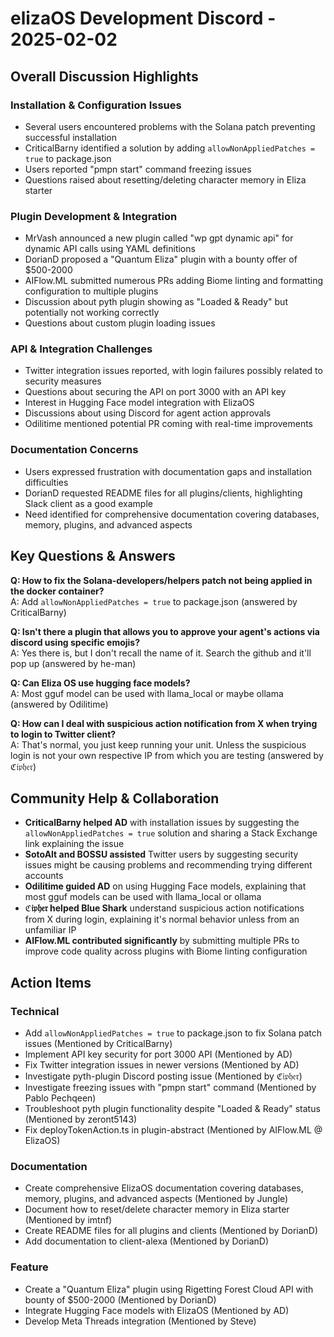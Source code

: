 # elizaOS Development Discord - 2025-02-02

## Overall Discussion Highlights

### Installation & Configuration Issues
- Several users encountered problems with the Solana patch preventing successful installation
- CriticalBarny identified a solution by adding `allowNonAppliedPatches = true` to package.json
- Users reported "pmpn start" command freezing issues
- Questions raised about resetting/deleting character memory in Eliza starter

### Plugin Development & Integration
- MrVash announced a new plugin called "wp gpt dynamic api" for dynamic API calls using YAML definitions
- DorianD proposed a "Quantum Eliza" plugin with a bounty offer of $500-2000
- AIFlow.ML submitted numerous PRs adding Biome linting and formatting configuration to multiple plugins
- Discussion about pyth plugin showing as "Loaded & Ready" but potentially not working correctly
- Questions about custom plugin loading issues

### API & Integration Challenges
- Twitter integration issues reported, with login failures possibly related to security measures
- Questions about securing the API on port 3000 with an API key
- Interest in Hugging Face model integration with ElizaOS
- Discussions about using Discord for agent action approvals
- Odilitime mentioned potential PR coming with real-time improvements

### Documentation Concerns
- Users expressed frustration with documentation gaps and installation difficulties
- DorianD requested README files for all plugins/clients, highlighting Slack client as a good example
- Need identified for comprehensive documentation covering databases, memory, plugins, and advanced aspects

## Key Questions & Answers

**Q: How to fix the Solana-developers/helpers patch not being applied in the docker container?**  
A: Add `allowNonAppliedPatches = true` to package.json (answered by CriticalBarny)

**Q: Isn't there a plugin that allows you to approve your agent's actions via discord using specific emojis?**  
A: Yes there is, but I don't recall the name of it. Search the github and it'll pop up (answered by he-man)

**Q: Can Eliza OS use hugging face models?**  
A: Most gguf model can be used with llama_local or maybe ollama (answered by Odilitime)

**Q: How can I deal with suspicious action notification from X when trying to login to Twitter client?**  
A: That's normal, you just keep running your unit. Unless the suspicious login is not your own respective IP from which you are testing (answered by ℭ𝔦𝔭𝔥𝔢𝔯)

## Community Help & Collaboration

- **CriticalBarny helped AD** with installation issues by suggesting the `allowNonAppliedPatches = true` solution and sharing a Stack Exchange link explaining the issue
- **SotoAlt and BOSSU assisted** Twitter users by suggesting security issues might be causing problems and recommending trying different accounts
- **Odilitime guided AD** on using Hugging Face models, explaining that most gguf models can be used with llama_local or ollama
- **ℭ𝔦𝔭𝔥𝔢𝔯 helped Blue Shark** understand suspicious action notifications from X during login, explaining it's normal behavior unless from an unfamiliar IP
- **AIFlow.ML contributed significantly** by submitting multiple PRs to improve code quality across plugins with Biome linting configuration

## Action Items

### Technical
- Add `allowNonAppliedPatches = true` to package.json to fix Solana patch issues (Mentioned by CriticalBarny)
- Implement API key security for port 3000 API (Mentioned by AD)
- Fix Twitter integration issues in newer versions (Mentioned by AD)
- Investigate pyth-plugin Discord posting issue (Mentioned by ℭ𝔦𝔭𝔥𝔢𝔯)
- Investigate freezing issues with "pmpn start" command (Mentioned by Pablo Pechqeen)
- Troubleshoot pyth plugin functionality despite "Loaded & Ready" status (Mentioned by zeront5143)
- Fix deployTokenAction.ts in plugin-abstract (Mentioned by AIFlow.ML @ ElizaOS)

### Documentation
- Create comprehensive ElizaOS documentation covering databases, memory, plugins, and advanced aspects (Mentioned by Jungle)
- Document how to reset/delete character memory in Eliza starter (Mentioned by imtnf)
- Create README files for all plugins and clients (Mentioned by DorianD)
- Add documentation to client-alexa (Mentioned by DorianD)

### Feature
- Create a "Quantum Eliza" plugin using Rigetting Forest Cloud API with bounty of $500-2000 (Mentioned by DorianD)
- Integrate Hugging Face models with ElizaOS (Mentioned by AD)
- Develop Meta Threads integration (Mentioned by Steve)